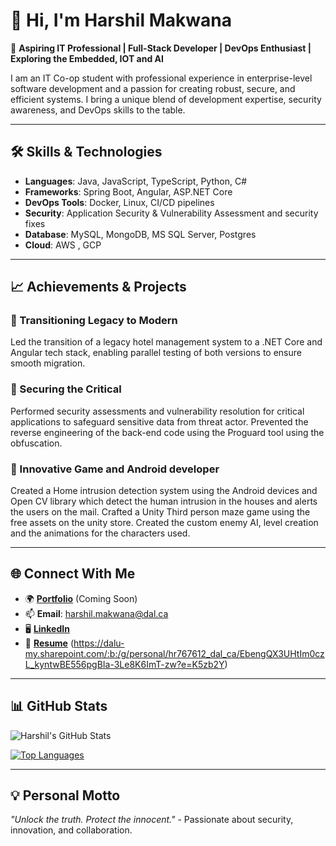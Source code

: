 # 👋 Hi, I'm Harshil Makwana

🚀 **Aspiring IT Professional | Full-Stack Developer | DevOps Enthusiast | Exploring the Embedded, IOT and AI**

I am an IT Co-op student with professional experience in enterprise-level software development and a passion for creating robust, secure, and efficient systems. I bring a unique blend of development expertise, security awareness, and DevOps skills to the table.

---

## 🛠️ Skills & Technologies

- **Languages**: Java, JavaScript, TypeScript, Python, C#
- **Frameworks**: Spring Boot, Angular, ASP.NET Core
- **DevOps Tools**: Docker, Linux, CI/CD pipelines
- **Security**: Application Security & Vulnerability Assessment and security fixes
- **Database**: MySQL, MongoDB, MS SQL Server, Postgres
- **Cloud**: AWS , GCP

---

## 📈 Achievements & Projects

### 🔑 Transitioning Legacy to Modern
Led the transition of a legacy hotel management system to a .NET Core and Angular tech stack, enabling parallel testing of both versions to ensure smooth migration.

### 🚀 Securing the Critical
Performed security assessments and vulnerability resolution for critical applications to safeguard sensitive data from threat actor. Prevented the reverse engineering of the back-end code using the Proguard tool using the obfuscation.

### 📲 Innovative Game and Android developer
Created a Home intrusion detection system using the Android devices and Open CV library which detect the human intrusion in the houses and alerts the users on the mail.
Crafted a Unity Third person maze game using the free assets on the unity store. Created the custom enemy AI, level creation and the animations for the characters used. 


---

## 🌐 Connect With Me

- 🌍 **[Portfolio](#)** (Coming Soon)
- 📫 **Email**: harshil.makwana@dal.ca
- 🖥️ **[LinkedIn](https://www.linkedin.com/in/harshil-makwana-960a7614b/)**
- 📂 **[Resume](#)** (https://dalu-my.sharepoint.com/:b:/g/personal/hr767612_dal_ca/EbengQX3UHtIm0czL_kyntwBE556pgBIa-3Le8K6ImT-zw?e=K5zb2Y)

---

## 📊 GitHub Stats

![Harshil's GitHub Stats](https://github-readme-stats.vercel.app/api?username=HarshilMakwana&show_icons=true&theme=radical)

[![Top Languages](https://github-readme-stats.vercel.app/api/top-langs/?username=HarshilMakwana&layout=compact&theme=radical)](https://github.com/HarshilMakwana)

---

## 💡 Personal Motto
_"Unlock the truth. Protect the innocent."_ - Passionate about security, innovation, and collaboration.
